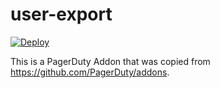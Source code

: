 # user-export

[![Deploy](https://www.herokucdn.com/deploy/button.png)](https://heroku.com/deploy)

This is a PagerDuty Addon that was copied from https://github.com/PagerDuty/addons. 
